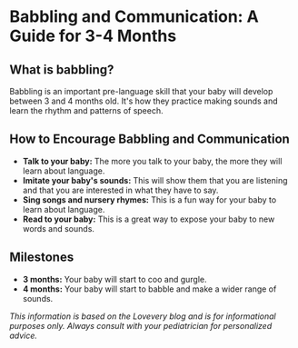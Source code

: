# Babbling and Communication: A Guide for 3-4 Months

## What is babbling?

Babbling is an important pre-language skill that your baby will develop between 3 and 4 months old. It's how they practice making sounds and learn the rhythm and patterns of speech.

## How to Encourage Babbling and Communication

*   **Talk to your baby:** The more you talk to your baby, the more they will learn about language.
*   **Imitate your baby's sounds:** This will show them that you are listening and that you are interested in what they have to say.
*   **Sing songs and nursery rhymes:** This is a fun way for your baby to learn about language.
*   **Read to your baby:** This is a great way to expose your baby to new words and sounds.

## Milestones

*   **3 months:** Your baby will start to coo and gurgle.
*   **4 months:** Your baby will start to babble and make a wider range of sounds.

*This information is based on the Lovevery blog and is for informational purposes only. Always consult with your pediatrician for personalized advice.*
